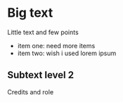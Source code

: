 # Big text

Little text and few points

* item one: need more items
* item two: wish i used lorem ipsum

## Subtext level 2 

Credits and role